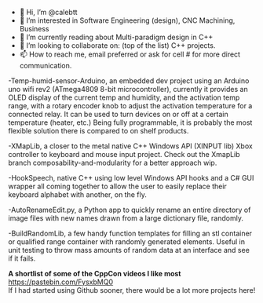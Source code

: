 - 👋 Hi, I’m @calebtt
- 👀 I’m interested in Software Engineering (design), CNC Machining, Business
- 🌱 I’m currently reading about Multi-paradigm design in C++
- 💞️ I’m looking to collaborate on: (top of the list) C++ projects.
- 📫 How to reach me, email preferred or ask for cell # for more direct communication.

-Temp-humid-sensor-Arduino, an embedded dev project using an Arduino uno wifi rev2 (ATmega4809 8-bit microcontroller), 
currently it provides an OLED display of the current temp and humidity, and the activation temp range, with a rotary encoder knob 
to adjust the activation temperature for a connected relay. It can be used to turn devices on or off at a certain temperature (heater, etc.) 
Being fully programmable, it is probably the most flexible solution there is compared to on shelf products.

-XMapLib, a closer to the metal native C++ Windows API (XINPUT lib) Xbox controller to keyboard and mouse input project.
Check out the XmapLib branch composability-and-modularity for a better approach wip.

-HookSpeech, native C++ using low level Windows API hooks and a C# GUI wrapper all coming together to allow the user to easily replace their keyboard alphabet with another, on the fly.

-AutoRenameEdit.py, a Python app to quickly rename an entire directory of image files with new names drawn from
a large dictionary file, randomly.

-BuildRandomLib, a few handy function templates for filling an stl container or qualified range container with randomly generated elements.
Useful in unit testing to throw mass amounts of random data at an interface and see if it fails.

**A shortlist of some of the CppCon videos I like most**
<br>https://pastebin.com/FysxbMQ0
<br>If I had started using Github sooner, there would be a lot more projects here!

<!---
calebtt/calebtt is a ✨ special ✨ repository because its `README.md` (this file) appears on your GitHub profile.
You can click the Preview link to take a look at your changes.
--->
